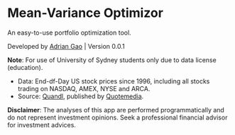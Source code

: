 # Mean-Variance Optimizor

An easy-to-use portfolio optimization tool.

Developed by [Adrian Gao](https://adrian-gao.com) | Version 0.0.1

**Note**: For use of University of Sydney students only due to data license (education).

- Data: End-df-Day US stock prices since 1996, including all stocks trading on NASDAQ, AMEX, NYSE and ARCA.
- Source: [Quandl](https://www.quandl.com/data/EOD-End-of-Day-US-Stock-Prices/documentation/product-overview), published by [Quotemedia](https://www.quotemedia.com/).

**Disclaimer**: The analyses of this app are performed programmatically and do not represent investment opinions. Seek a professional financial advisor for investment advices.
